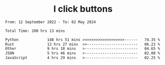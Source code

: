 <h1 align="center">
I click buttons
</h1>

<!--START_SECTION:waka-->

```txt
From: 12 September 2022 - To: 02 May 2024

Total Time: 200 hrs 13 mins

Python             148 hrs 51 mins >>>>>>>>>>>>>>>>>>>------   74.35 %
Rust               12 hrs 27 mins  >>-----------------------   06.22 %
Other              9 hrs 18 mins   >------------------------   04.65 %
JSON               5 hrs 46 mins   >------------------------   02.88 %
JavaScript         4 hrs 29 mins   >------------------------   02.25 %
```

<!--END_SECTION:waka-->
